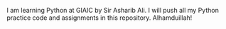 I am learning Python at GIAIC by Sir Asharib Ali. I will push all my Python practice code and assignments in this repository. Alhamduillah!
